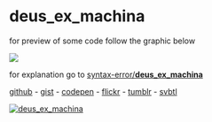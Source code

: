 # __deus_ex_machina__

for preview of some code follow the graphic below

[![](https://d23f6h5jpj26xu.cloudfront.net/ejiu8w2z3xjw_small.png)](http://codepen.io/collection/DaMqWv/)

for explanation go to [syntax-error/__deus_ex_machina__](http://codepen.io/rafszul/syntax-error/__deus_ex_machina__)

[github](https://github.com/projekt-kreatywa/__deus_ex_machina__) - [gist](https://gist.github.com/rafszul/b191abab05676010dc0e/) - [codepen](http://codepen.io/collection/DaMqWv/) - [flickr](https://www.flickr.com/photos/44273036@N06/sets/72157654242583583/) - [tumblr]() - [svbtl](http://rafszul.svbtle.com/)

[![__deus_ex_machina__](https://d23f6h5jpj26xu.cloudfront.net/nfuvt365ylx8ca_small.png)](https://flic.kr/s/aHskdH93dg)
